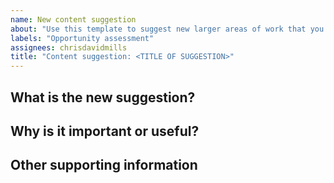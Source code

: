 ```yaml
---
name: New content suggestion
about: "Use this template to suggest new larger areas of work that you think the MDN writers should work on"
labels: "Opportunity assessment"
assignees: chrisdavidmills
title: "Content suggestion: <TITLE OF SUGGESTION>"
---
```


## What is the new suggestion?

<!-- include a short description of the content work suggestion -->

## Why is it important or useful?

<!-- Tell us why the idea is important or useful. Include any information you
can think of that would be useful, for example:

How many pages are likely to be needed?
How much time do you think this work should take? A few hours? A week? A month?
Will the work enable learners or professionals to achieve their goals better?
Does it address critical needs in the web industry?
Is the work an operational necessity, i.e. is not having it a security risk?
Does the content help make the web more ethical?
 -->

## Other supporting information

<!-- include any other useful supporting information, such as spec URL,
explainer URL, link to further supporting information -->
